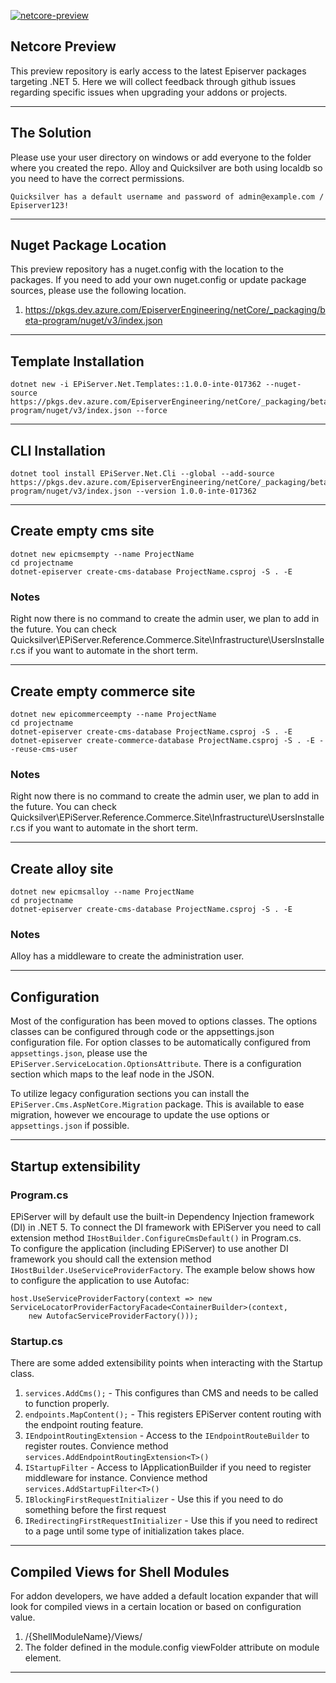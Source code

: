 <a href="https://github.com/episerver/netcore-preview"><img src="http://ux.episerver.com/images/logo.png" title="netcore-preview" alt="netcore-preview"></a>

## Netcore Preview

This preview repository is early access to the latest Episerver packages targeting .NET 5. Here we will collect feedback through github issues regarding specific issues when upgrading your addons or projects.

---

## The Solution

Please use your user directory on windows or add everyone to the folder where you created the repo.  Alloy and Quicksilver are both using localdb so you need to have the correct permissions.

`Quicksilver has a default username and password of admin@example.com / Episerver123!`

---

## Nuget Package Location

This preview repository has a nuget.config with the location to the packages.  If you need to add your own nuget.config or update package sources, please use the following location.
  1.  https://pkgs.dev.azure.com/EpiserverEngineering/netCore/_packaging/beta-program/nuget/v3/index.json

---

## Template Installation

```
dotnet new -i EPiServer.Net.Templates::1.0.0-inte-017362 --nuget-source https://pkgs.dev.azure.com/EpiserverEngineering/netCore/_packaging/beta-program/nuget/v3/index.json --force
```
---

## CLI Installation

```
dotnet tool install EPiServer.Net.Cli --global --add-source https://pkgs.dev.azure.com/EpiserverEngineering/netCore/_packaging/beta-program/nuget/v3/index.json --version 1.0.0-inte-017362
```
---

## Create empty cms site

```
dotnet new epicmsempty --name ProjectName
cd projectname
dotnet-episerver create-cms-database ProjectName.csproj -S . -E 

```
### Notes

Right now there is no command to create the admin user, we plan to add in the future.  You can check Quicksilver\EPiServer.Reference.Commerce.Site\Infrastructure\UsersInstaller.cs if you want to automate in the short term.

---

## Create empty commerce site

```
dotnet new epicommerceempty --name ProjectName
cd projectname
dotnet-episerver create-cms-database ProjectName.csproj -S . -E
dotnet-episerver create-commerce-database ProjectName.csproj -S . -E --reuse-cms-user
```
### Notes

Right now there is no command to create the admin user, we plan to add in the future.  You can check Quicksilver\EPiServer.Reference.Commerce.Site\Infrastructure\UsersInstaller.cs if you want to automate in the short term.

---

## Create alloy site

```
dotnet new epicmsalloy --name ProjectName
cd projectname
dotnet-episerver create-cms-database ProjectName.csproj -S . -E
```

### Notes

Alloy has a middleware to create the administration user.

---

## Configuration

Most of the configuration has been moved to options classes.  The options classes can be configured through code or the appsettings.json configuration file.  For option classes to be automatically configured from `appsettings.json`, please use the `EPiServer.ServiceLocation.OptionsAttribute`.  There is a configuration section which maps to the leaf node in the JSON.

To utilize legacy configuration sections you can install the `EPiServer.Cms.AspNetCore.Migration` package. This is available to ease migration, however we encourage to update the use options or `appsettings.json` if possible.

---

## Startup extensibility
### Program.cs
EPiServer will by default use the built-in Dependency Injection framework (DI) in .NET 5. To connect the DI framework with EPiServer you need to call extension method `IHostBuilder.ConfigureCmsDefault()` in Program.cs. <br/>
To configure the application (including EPiServer) to use another DI framework you should call the extension method `IHostBuilder.UseServiceProviderFactory`. The example below shows how to configure the application to use Autofac:

```
host.UseServiceProviderFactory(context => new  ServiceLocatorProviderFactoryFacade<ContainerBuilder>(context,
    new AutofacServiceProviderFactory()));
```

### Startup.cs
There are some added extensibility points when interacting with the Startup class.
  1.  `services.AddCms();` - This configures than CMS and needs to be called to function properly.
  2.  `endpoints.MapContent();` - This registers EPiServer content routing with the endpoint routing feature.
  3.  `IEndpointRoutingExtension` - Access to the `IEndpointRouteBuilder` to register routes. Convience method `services.AddEndpointRoutingExtension<T>()`
  4.  `IStartupFilter` - Access to IApplicationBuilder if you need to register middleware for instance.  Convience method `services.AddStartupFilter<T>()`
  5.  `IBlockingFirstRequestInitializer` - Use this if you need to do something before the first request
  6.  `IRedirectingFirstRequestInitializer` - Use this if you need to redirect to a page until some type of initialization takes place.

---

## Compiled Views for Shell Modules

For addon developers, we have added a default location expander that will look for compiled views in a certain location or based on configuration value.
  1.  /{ShellModuleName}/Views/
  2.  The folder defined in the module.config viewFolder attribute on module element.

---

